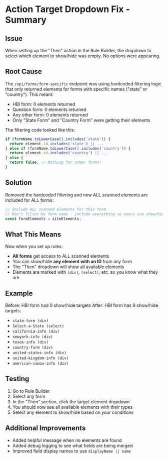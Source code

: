 # Action Target Dropdown Fix - Summary

## Issue
When setting up the "Then" action in the Rule Builder, the dropdown to select which element to show/hide was empty. No options were appearing.

## Root Cause
The `/api/forms/form-specific` endpoint was using hardcoded filtering logic that only returned elements for forms with specific names ("state" or "country"). This meant:
- HBI form: 0 elements returned
- Question form: 0 elements returned  
- Any other form: 0 elements returned
- Only "State Form" and "Country Form" were getting their elements

The filtering code looked like this:
```typescript
if (formName.toLowerCase().includes('state')) {
  return element.id.includes('state') || ...
} else if (formName.toLowerCase().includes('country')) {
  return element.id.includes('country') || ...
} else {
  return false; // Nothing for other forms!
}
```

## Solution
Removed the hardcoded filtering and now ALL scanned elements are included for ALL forms:

```typescript
// Include ALL scanned elements for this form
// Don't filter by form name - include everything so users can show/hide any element
const formElements = siteElements;
```

## What This Means
Now when you set up rules:
- **All forms** get access to ALL scanned elements
- You can show/hide **any element with an ID** from any form
- The "Then" dropdown will show all available elements
- Elements are marked with `(div)`, `(select)`, etc. so you know what they are

## Example
Before: HBI form had 0 show/hide targets
After: HBI form has 9 show/hide targets:
- `state-form (div)`
- `Select-a-State (select)`
- `california-info (div)`
- `newyork-info (div)`
- `texas-info (div)`
- `country-form (div)`
- `united-states-info (div)`
- `united-kingdom-info (div)`
- `american-samoa-info (div)`

## Testing
1. Go to Rule Builder
2. Select any form
3. In the "Then" section, click the target element dropdown
4. You should now see all available elements with their types
5. Select any element to show/hide based on your conditions

## Additional Improvements
- Added helpful message when no elements are found
- Added debug logging to see what fields are being merged
- Improved field display names to use `displayName || name`




